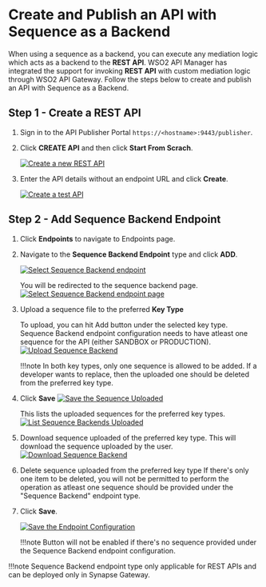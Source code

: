 # Create and Publish an API with Sequence as a Backend

When using a sequence as a backend, you can execute any mediation logic which acts as a backend to the **REST API**.
WSO2 API Manager has integrated the support for invoking **REST API** with custom mediation logic through WSO2 API Gateway. Follow the steps below to create and publish an API with Sequence as a Backend.

## Step 1 - Create a REST API

1. Sign in to the API Publisher Portal `https://<hostname>:9443/publisher`.

2. Click **CREATE API** and then click **Start From Scrach**.

    [![Create a new REST API]({{base_path}}/assets/img/get_started/design-new-rest-api.png)]({{base_path}}/assets/img/get_started/design-new-rest-api.png)

3. Enter the API details without an endpoint URL and click **Create**.  

    [![Create a test API]({{base_path}}/assets/img/learn/create-sequence-backend-api.png)]({{base_path}}/assets/img/learn/create-sequence-backend-api.png)

## Step 2 - Add Sequence Backend Endpoint

1. Click **Endpoints** to navigate to Endpoints page.

2. Navigate to the **Sequence Backend Endpoint** type and click **ADD**.

    [![Select Sequence Backend endpoint]({{base_path}}/assets/img/learn/endpoint-select-sequence-backend-endpoint.png)]({{base_path}}/assets/img/learn/endpoint-select-sequence-backend-endpoint.png)

    You will be redirected to the sequence backend page.
    [![Select Sequence Backend endpoint page]({{base_path}}/assets/img/learn/endpoint-sequence-backend-page.png)]({{base_path}}/assets/img/learn/endpoint-sequence-backend-page.png)

3. Upload a sequence file to the preferred **Key Type**
    
    To upload, you can hit Add button under the selected key type.
    Sequence Backend endpoint configuration needs to have atleast one sequence for the API (either SANDBOX or PRODUCTION).
        [![Upload Sequence Backend]({{base_path}}/assets/img/learn/upload-sequence-backend-file.png)]({{base_path}}/assets/img/learn/upload-sequence-backend-file.png)

    !!!note
        In both key types, only one sequence is allowed to be added. If a developer wants to replace, then the uploaded one should be deleted from the preferred key type.

4. Click **Save**
    [![Save the Sequence Uploaded]({{base_path}}/assets/img/learn/endpoint-sequence-backend-save.png)]({{base_path}}/assets/img/learn/endpoint-sequence-backend-save.png)

    This lists the uploaded sequences for the preferred key types.
    [![List Sequence Backends Uploaded]({{base_path}}/assets/img/learn/list-sequence-backends-uploaded.png)]({{base_path}}/assets/img/learn/list-sequence-backends-uploaded.png)


4. Download sequence uploaded of the preferred key type. This will download the sequence uploaded by the user.
    [![Download Sequence Backend]({{base_path}}/assets/img/learn/sequence-backend-operations.png)]({{base_path}}/assets/img/learn/sequence-backend-operations.png)

5. Delete sequence uploaded from the preferred key type
    If there's only one item to be deleted, you will not be permitted to perform the operation as atleast one sequence should be provided under the "Sequence Backend" endpoint type.

6. Click **Save**.

    [![Save the Endpoint Configuration]({{base_path}}/assets/img/learn/endpoint-config-sequence-backend-save.png)]({{base_path}}/assets/img/learn/endpoint-config-sequence-backend-save.png)

    !!!note
         Button will not be enabled if there's no sequence provided under the Sequence Backend endpoint configuration.

!!!note
        Sequence Backend endpoint type only applicable for REST APIs and can be deployed only in Synapse Gateway.